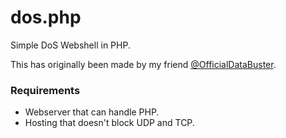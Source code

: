 # dos.php
Simple DoS Webshell in PHP.

This has originally been made by my friend [@OfficialDataBuster](https://github.com/OfficialDataBuster/).

### Requirements
* Webserver that can handle PHP.
* Hosting that doesn't block UDP and TCP.
